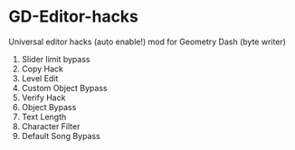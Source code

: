 # GD-Editor-hacks
Universal editor hacks (auto enable!) mod for Geometry Dash
(byte writer)
<ol>
<li><ab>Slider limit bypass</a></li>
<li><ab>Copy Hack</a></li>
<li><ab>Level Edit</a></li>
<li><ab>Custom Object Bypass</a></li>
<li><ab>Verify Hack</a></li>
<li><ab>Object Bypass</a></li>
<li><ab>Text Length</a></li>
<li><ab>Character Filter</a></li>
<li><ab>Default Song Bypass</a></li>
</ol>
